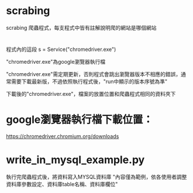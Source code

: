# scrabing
scrabing 爬蟲程式，每支程式中皆有註解說明爬的網站是哪個網站

# 

程式內的這段
s = Service("chromedriver.exe")


"chromedriver.exe"為google瀏覽器執行檔

"chromedriver.exe"需定期更新，否則程式會跳出瀏覽器版本不相應的錯誤，通常需要下載最新版，不過依照執行程式後，"run中顯示的版本序號為準"

下載後的"chromedriver.exe"，檔案的放置位置和爬蟲程式相同的資料夾下

# 

# google瀏覽器執行檔下載位置：
https://chromedriver.chromium.org/downloads


#


# write_in_mysql_example.py
執行完爬蟲程式後，將資料寫入MYSQL資料庫
"內容僅為範例，依各使用者調整資料庫參數設定、資料庫table名稱、資料庫欄位"
